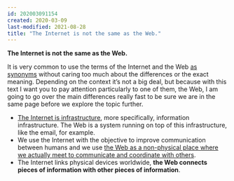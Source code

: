 ```yaml
---
id: 202003091154
created: 2020-03-09
last-modified: 2021-08-28
title: "The Internet is not the same as the Web."
---
```

**The Internet is not the same as the Web.**

It is very common to use the terms of the Internet and the Web [as synonyms]([[202003091226]]) without caring too much about the differences or the exact meaning. Depending on the context it’s not a big deal, but because with this text I want you to pay attention particularly to one of them, the Web, I am going to go over the main differences really fast to be sure we are in the same page before we explore the topic further.

- [The Internet is infrastructure]([[202003091227]]), more specifically, information infrastructure. The Web is a system running on top of this infrastructure, like the email, for example.
- We use the Internet with the objective to improve communication between humans and we use [the Web as a non-physical place where we actually meet to communicate and coordinate with others]([[202003091228]]).
- The Internet links physical devices worldwide, **the Web connects pieces of information with other pieces of information**.